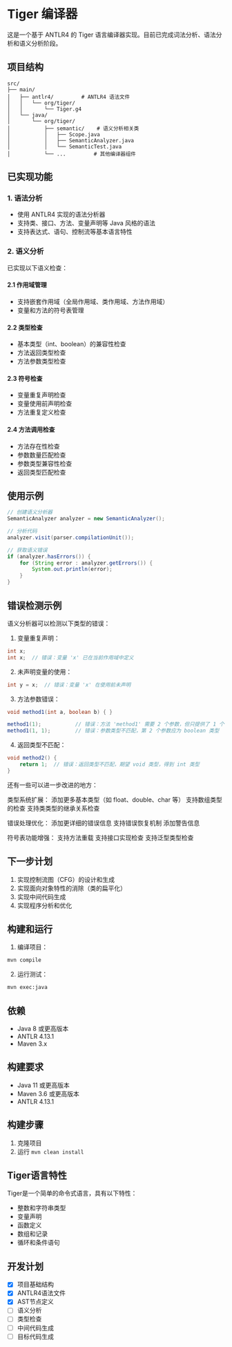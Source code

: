 # Tiger 编译器

这是一个基于 ANTLR4 的 Tiger 语言编译器实现。目前已完成词法分析、语法分析和语义分析阶段。

## 项目结构

```
src/
├── main/
│   ├── antlr4/         # ANTLR4 语法文件
│   │   └── org/tiger/
│   │       └── Tiger.g4
│   └── java/
│       └── org/tiger/
│           ├── semantic/    # 语义分析相关类
│           │   ├── Scope.java
│           │   ├── SemanticAnalyzer.java
│           │   └── SemanticTest.java
│           └── ...         # 其他编译器组件
```

## 已实现功能

### 1. 语法分析
- 使用 ANTLR4 实现的语法分析器
- 支持类、接口、方法、变量声明等 Java 风格的语法
- 支持表达式、语句、控制流等基本语言特性

### 2. 语义分析
已实现以下语义检查：

#### 2.1 作用域管理
- 支持嵌套作用域（全局作用域、类作用域、方法作用域）
- 变量和方法的符号表管理

#### 2.2 类型检查
- 基本类型（int、boolean）的兼容性检查
- 方法返回类型检查
- 方法参数类型检查

#### 2.3 符号检查
- 变量重复声明检查
- 变量使用前声明检查
- 方法重复定义检查

#### 2.4 方法调用检查
- 方法存在性检查
- 参数数量匹配检查
- 参数类型兼容性检查
- 返回类型匹配检查

## 使用示例

```java
// 创建语义分析器
SemanticAnalyzer analyzer = new SemanticAnalyzer();

// 分析代码
analyzer.visit(parser.compilationUnit());

// 获取语义错误
if (analyzer.hasErrors()) {
    for (String error : analyzer.getErrors()) {
        System.out.println(error);
    }
}
```

## 错误检测示例

语义分析器可以检测以下类型的错误：

1. 变量重复声明：
```java
int x;
int x;  // 错误：变量 'x' 已在当前作用域中定义
```

2. 未声明变量的使用：
```java
int y = x;  // 错误：变量 'x' 在使用前未声明
```

3. 方法参数错误：
```java
void method1(int a, boolean b) { }

method1(1);           // 错误：方法 'method1' 需要 2 个参数，但只提供了 1 个
method1(1, 1);        // 错误：参数类型不匹配，第 2 个参数应为 boolean 类型
```

4. 返回类型不匹配：
```java
void method2() {
    return 1;  // 错误：返回类型不匹配，期望 void 类型，得到 int 类型
}
```
还有一些可以进一步改进的地方：

类型系统扩展：
添加更多基本类型（如 float、double、char 等）
支持数组类型的检查
支持类类型的继承关系检查

错误处理优化：
添加更详细的错误信息
支持错误恢复机制
添加警告信息

符号表功能增强：
支持方法重载
支持接口实现检查
支持泛型类型检查
## 下一步计划

1. 实现控制流图（CFG）的设计和生成
2. 实现面向对象特性的消除（类的扁平化）
3. 实现中间代码生成
4. 实现程序分析和优化

## 构建和运行

1. 编译项目：
```bash
mvn compile
```

2. 运行测试：
```bash
mvn exec:java
```

## 依赖

- Java 8 或更高版本
- ANTLR 4.13.1
- Maven 3.x

## 构建要求

- Java 11 或更高版本
- Maven 3.6 或更高版本
- ANTLR 4.13.1

## 构建步骤

1. 克隆项目
2. 运行 `mvn clean install`

## Tiger语言特性

Tiger是一个简单的命令式语言，具有以下特性：

- 整数和字符串类型
- 变量声明
- 函数定义
- 数组和记录
- 循环和条件语句

## 开发计划

- [x] 项目基础结构
- [x] ANTLR4语法文件
- [x] AST节点定义
- [ ] 语义分析
- [ ] 类型检查
- [ ] 中间代码生成
- [ ] 目标代码生成 

